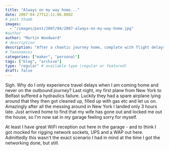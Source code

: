 ```yaml
---
title: "Always on my way home..."
date: 2007-04-27T12:11:06.000Z
# post thumb
images:
  - "/images/post/2007/04/2007-always-on-my-way-home.jpg"
#author
author: "Martin Woodward"
# description
description: "After a chaotic journey home, complete with flight delays and being locked out, I find solace in my garage's WiFi."
# Taxonomies
categories: ["maker", "personal"]
tags: ["blog", "archive"]
type: "regular" # available type (regular or featured)
draft: false
---
```


Sigh. Why do I only experience travel delays when I am coming home and never on the outbound journey? Last night, my first plane from New York to Belfast suffered a hydraulics failure. Luckily they had a spare airplane lying around that they then got cleaned up, filled up with gas etc and let us on. Amazingly after all the messing around in New York I landed only 3 hours late. Just arrived home to find that my wife has gone out and locked me out the house, so I'm now sat in my garage feeling sorry for myself.

At least I have great WiFi reception out here in the garage - and to think I got mocked for rigging network sockets, UPS and a WAP out here. Admittedly this wasn't the exact scenario I had in mind at the time I got the networking done, but still.
